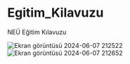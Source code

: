 # Egitim_Kilavuzu
 NEÜ Eğitim Kılavuzu

![Ekran görüntüsü 2024-06-07 212522](https://github.com/eminyazar/Egitim_Kilavuzu/assets/109513757/5178ab01-9894-405c-a229-487c13b96a30)
![Ekran görüntüsü 2024-06-07 212652](https://github.com/eminyazar/Egitim_Kilavuzu/assets/109513757/9f7de400-645a-4c4b-8089-bce8d7374dbb)

